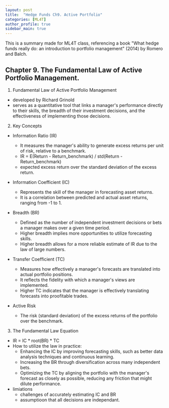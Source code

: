 ```yaml
---
layout: post
title:  "Hedge Funds Ch9. Active Portfolio"
categories: [ML4T]
author_profile: true
sidebar_main: true
---
```


This is a summary made for ML4T class, referencing a book "What hedge funds really do: an introduction to portfolio management" (2014) by Romero and Balch.

## Chapter 9. The Fundamental Law of Active Portfolio Management.
  
1) Fundamental Law of Active Portfolio Management
- developed by Richard Grinold
- serves as a quantitative tool that links a manager's performance directly to their skills, the breadth of their investment decisions, and the effectiveness of implementing those decisions.

2) Key Concepts
- Information Ratio (IR)
  - It measures the manager's ability to generate excess returns per unit of risk, relative to a benchmark.
  - IR = E(Return - Return_benchmark) / std(Return - Return_benchmark)
  - expected excess return over the standard deviation of the excess return.
    
- Information Coefficient (IC)
  - Represents the skill of the manager in forecasting asset returns.
  - It is a correlation between predicted and actual asset returns, ranging from -1 to 1.

- Breadth (BR)
  - Defined as the number of independent investment decisions or bets a manager makes over a given time period.
  - Higher breadth implies more opportunities to utilize forecasting skills.
  - Higher breadth allows for a more reliable estimate of IR due to the law of large numbers.

- Transfer Coefficient (TC)
  - Measures how effectively a manager's forecasts are translated into actual portfolio positions.
  - It reflects the fidelity with which a manager's views are implemented.
  - Higher TC indicates that the manager is effectively translating forecasts into proofitable trades.
 
- Active Risk
  - The risk (standard deviation) of the excess returns of the portfolio over the benchmark.

3) The Fundamental Law Equation
- IR = IC * root(BR) * TC
- How to utilize the law in practice:
  - Enhancing the IC by improving forecasting skills, such as better data analysis techniques and continuous learning.
  - Increasing the BR through diversification across many independent bets.
  - Optimizing the TC by aligning the portfolio with the manager's forecast as closely as possible, reducing any friction that might dilute performance.
- limiations
  - challenges of accurately estimating IC and BR
  - assumptioon that all decisions are independant.
  
